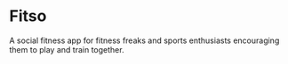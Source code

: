 # Fitso
A social fitness app for fitness freaks and sports enthusiasts encouraging them to play and train together.
